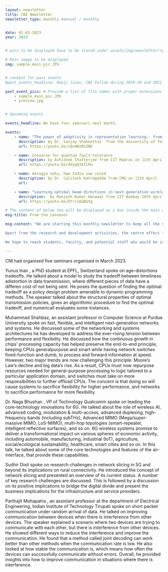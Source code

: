 ```yaml
---
layout: newsletter
title: CNI Newsletter
newsletter_type: monthly #annual / monthly


date: 01-03-2023 
year: 2023


# pics to be displayed have to be stored under assets/img/newsletter/<year>/<month>

# Main image to be displayed
img: sample_main_pic.JPG


# content for past events
#past_events_headline: Rooji Jinan, CNI Fellow during 2019-20 and 2021-22, defended her thesis on March 1, 2023 (Wednesday) at 10 am.

past_event_pics: # Provide a list of file names with proper extensions
    - sample_main_pic.JPG
    - preview.jpg


# Upcoming events

events_headline: We have four seminars next month.

events:
    - name: "The power of adaptivity in representation learning:- from meta-learning to federated learning"
      description: by Dr. Sanjay Shakkottai  from the University of Texas at Austin on 4th April @4pm
      url: https://youtu.be/iQcmWzRLOBU

    - name: Converse for quantum fault-tolerance
      description: by Avhishek Chatterjee from IIT Madras on 11th April @4pm
      url: https://youtu.be/dVyqQ2kfLPw

    - name: Aarogya setu, how India saw covid
      description: by Dr. Lalitesh Katragadda from CMU on 11th April 
      url:

    - name: "Learning optimal beam directions in next-generation wireless networks: A fixed-budget stochastic bandit approach"
      description:  by Manjesh Kumar Hanawal from IIT Bombay 18th April @4pm
      url: https://youtu.be/DtrciQaBGtg

# The content of below two will be displayed as a box inside the main area.
msg-title: From the convenor

msg-content: "We are starting this monthly newsletter to keep all the stakeholders updated on the centre activities. 

Apart from the research and development activities, the centre offers free online courses, scholarship for students working in the relevant areas, organises weekly seminar series, technical workshops, and annual summer schools. 

We hope to reach students, faculty, and potential staff who would be interested in participating in the centre activities. "

---
```


<!-- Main article -->
CNI had organised five seminars organised in March 2023.  
    
Yunus Inan , a PhD student at EPFL, Switzerland spoke on age-distortions tradeoffs. He talked about a model to study the tradeoff between timeliness adistortion in data transmission, where             different pieces of data have a differen cost of not being sent. He poses the question of finding the optimal tradeoff as a policy design problem                   amenable to dynamic programming methods. The speaker talked about the structural properties of optimal transmission policies, gives an algorithmic procedure to     find the optimal tradeoff, and numericall evaluates some instances.
    
Muhammad Shahbaz, an assistant professor in Computer Science at Purdue University spoke on fast, flexible, and intelligent next-generation networks and systems. He discussed some of the networking and systems architectures he has             developed to address the ever-rising tension between  performance and flexibility. He discussed how the continuous growth in chips’ processing capacity has         helped preserve the end-to-end principle, keeping CPUs generalpurpose and smart while having network switches fixed-function and dumb, to process and forward       information at speed. However, two major trends are now challenging this principle: Moore’s Law’s decline and big data’s rise. As a result, CPUs must now           repurpose resources needed for general-purpose processing to logic tailored to a particular application domain, and switches must take on more responsibilities     to further offload CPUs. The concern is that doing  so  will cause systems to sacrifice flexibility for higher performance, and networks to sacrifice               performance for more flexibility.
    
Dr. Naga Bhushan , VP of Technology Qualcomm spoke on leading the core-technology innovations for 6G. He talked about the role of wireless AI, advanced coding, modulation & multi-access, advanced duplexing, high-           frequency bands (including subTHz), Advanced MIMO (Mega/super-massive MIMO, LoS-MIMO), multi-hop topologies (smart-repeater, intelligent reflective surfaces),     and so on. 6G wireless systems promise to deliver a transformational impact on various spheres of economic activity, including automobile, manufacturing,           industrial (IoT), agriculture,  social/ecological sustainability, healthcare, smart cities and so on. In this talk, he talked about some of the core               technologies and features of the air-interface, that provide these capabilities.
    
Sudhir Dixit spoke on research challenges in network slicing in 5G and beyond its implications on rural connectivity. He introduced the concept of network slicing and presented an overview of its current status. A number of key research challenges are discussed.       This is followed by a discussion on its positive implications to bridge the digital divide and present the business implications for the infrastructure and         service providers.
    
Parthajit Mohapatra , an assistant professor at the department of Electrical Engineering, Indian Institute of Technology Tirupati spoke on short packet communication under random arrival of data. He talked on improving communication between devices when there is interference from other devices. The speaker explained a scenario where two devices are trying to communicate with each other, but there is interference from other devices. He showed different ways to reduce the interference and improve the communication. He found that a method called joint decoding can work better than other methods when the communication rate is low. He also looked at how stable the communication is, which means how often the devices can successfully communicate without errors. Overall, he provided insights into how to improve communication in situations where there is interference.

    
    
